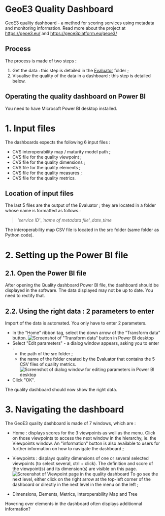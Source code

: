 # GeoE3 Quality Dashboard
GeoE3 quality dashboard - a method for scoring services using metadata and monitoring information. 
Read more about the project at https://geoe3.eu/ and https://geoe3platform.eu/geoe3/

## Process
The process is made of two steps :
1. Get the data : this step is detailed in the [Evaluator](https://github.com/opengeospatial/GEOE3/tree/main/GeoE3-Quality-Dashboard/Evaluator) folder ;
2. Visualise the quality of the data in a dashboard : this step is detailed below.

## Operating the quality dashboard on Power BI

You need to have Microsoft Power BI desktop installed.

# 1. Input files

The dashboards expects the following 6 input files :
- CVS interoperability map / maturity model path ;
- CVS file for the quality viewpoint ;
- CVS file for the quality dimensions ;
- CVS file for the quality elements ;
- CVS file for the quality measures ;
- CVS file for the quality metrics.

## Location of input files
The last 5 files are the output of the Evaluator ; they are located in a folder whose name is formatted as follows :  
>*'service ID'_'name of metadata file'_date_time*  

The interoperability map CSV file is located in the src folder (same folder as Python code).

# 2. Setting up the Power BI file

## 2.1. Open the Power BI file
After opening the Quality dashboard Power BI file, the dashboard should be displayed in the software.
The data displayed may not be up to date. You need to rectify that.

## 2.2. Using the right data : 2 parameters to enter
Import of the data is automated. You only have to enter 2 parameters.
- In the "Home" ribbon tag, select the down arrow of the "Transform data" button.
![Screenshot of "Transform data" button in Power BI desktop](https://user-images.githubusercontent.com/114493409/228851429-78dc0f41-f203-400c-9bf9-a180b9c0cc09.png)
- Select "Edit parameters" - a dialog window appears, asking you to enter :
  - the path of the src folder ;
  - the name of the folder created by the Evaluator that contains the 5 CSV files of quality metrics.  
![Screenshot of dialog window for editing parameters in Power BI desktop](https://user-images.githubusercontent.com/114493409/228852754-b875c405-4d35-4089-9c07-199a43aba1d4.png)
- Click "OK".

The quality dashboard should now show the right data.

# 3. Navigating the dashboard 

The GeoE3 quality dashboard is made of 7 windows, which are : 
- Home : displays scores for the 3 viewpoints as well as the menu. Click on those viewpoints to access the next window in the hierarchy, ie. the Viewpoints window. An "information" button is also available to users for further information on how to navigate the dashboard ;
- Viewpoints : displays quality dimensions of one or several selected viewpoints (to select several, ctrl + click). The definition and score of the viewpoint(s) and its dimension(s) are visible on this page.![Screenshot of Viewpoint page in the quality dashboard](https://user-images.githubusercontent.com/114493409/228858962-9e371fb0-57c7-44f8-85a8-01994dce8a63.png) To go see the next level, either click on the right arrow at the top-left corner of the dashboard or directly in the next level in the menu on the left ;
 
- Dimensions, Elements, Metrics, Interoperability Map and Tree


Hovering over elements in the dashboard often displays additionnal information?
